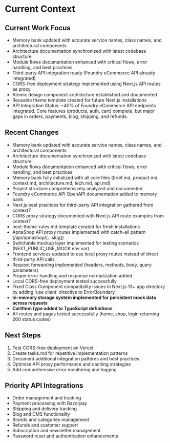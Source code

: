 # Current Context

## Current Work Focus

- Memory bank updated with accurate service names, class names, and architectural components
- Architecture documentation synchronized with latest codebase structure
- Module flows documentation enhanced with critical flows, error handling, and best practices
- Third-party API integration ready (Foundry eCommerce API already integrated)
- CORS-free deployment strategy implemented using Next.js API routes as proxy
- Atomic design component architecture established and documented
- Reusable theme template created for future Next.js installations
- API Integration Status: ~40% of Foundry eCommerce API endpoints integrated. Core features (products, auth, cart) complete, but major gaps in orders, payments, blog, shipping, and refunds.

## Recent Changes

- Memory bank updated with accurate service names, class names, and architectural components
- Architecture documentation synchronized with latest codebase structure
- Module flows documentation enhanced with critical flows, error handling, and best practices
- Memory bank fully initialized with all core files (brief.md, product.md, context.md, architecture.md, tech.md, api.md)
- Project structure comprehensively analyzed and documented
- Foundry eCommerce API OpenAPI documentation added to memory bank
- Next.js best practices for third-party API integration gathered from context7
- CORS proxy strategy documented with Next.js API route examples from context7
- next-theme-rules.md template created for fresh installations
- ApnaShop API proxy routes implemented with catch-all pattern (/api/apnashop/[...slug])
- Switchable mockup layer implemented for testing scenarios (NEXT_PUBLIC_USE_MOCK env var)
- Frontend services updated to use local proxy routes instead of direct third-party API calls
- Request forwarding implemented (headers, methods, body, query parameters)
- Proper error handling and response normalization added
- Local CORS-free deployment tested successfully
- Fixed Class Component compatibility issues in Next.js 13+ app directory by adding 'use client' directive to ErrorBoundary
- **In-memory storage system implemented for persistent mock data across requests**
- **CartItem type added to TypeScript definitions**
- All routes and pages tested successfully (home, shop, login returning 200 status codes)

## Next Steps

1. Test CORS-free deployment on Vercel
2. Create tasks.md for repetitive implementation patterns
3. Document additional integration patterns and best practices
4. Optimize API proxy performance and caching strategies
5. Add comprehensive error monitoring and logging

## Priority API Integrations

- Order management and tracking
- Payment processing with Razorpay
- Shipping and delivery tracking
- Blog and CMS functionality
- Brands and categories management
- Refunds and customer support
- Subscription and newsletter management
- Password reset and authentication enhancements
